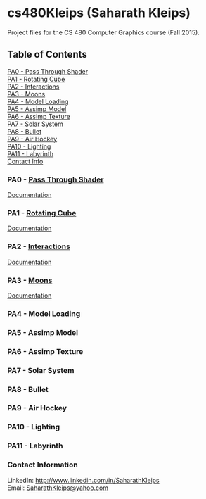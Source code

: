 # cs480Kleips (Saharath Kleips)
Project files for the CS 480 Computer Graphics course (Fall 2015).

## Table of Contents
[PA0 - Pass Through Shader](#pa0---pass-through-shader)  
[PA1 - Rotating Cube](#pa1---rotating-cube)  
[PA2 - Interactions](#pa2---interactions)  
[PA3 - Moons](#pa3---moons)  
[PA4 - Model Loading](#pa4)  
[PA5 - Assimp Model](#pa5)  
[PA6 - Assimp Texture](#pa6)  
[PA7 - Solar System](#pa7)  
[PA8 - Bullet](#pa8)  
[PA9 - Air Hockey](#pa9)  
[PA10 - Lighting](#pa10)  
[PA11 - Labyrinth](#pa11)  
[Contact Info](#contact-information)  

### PA0 - [Pass Through Shader](PA0)
[Documentation](PA0/README.md)

### PA1 - [Rotating Cube](PA1)
[Documentation](PA1/README.md)

### PA2 - [Interactions](PA2)
[Documentation](PA2/README.md)

### PA3 - [Moons](PA3)
[Documentation](PA3/README.md)

### PA4 - Model Loading

### PA5 - Assimp Model

### PA6 - Assimp Texture

### PA7 - Solar System

### PA8 - Bullet

### PA9 - Air Hockey

### PA10 - Lighting

### PA11 - Labyrinth

### Contact Information
LinkedIn: http://www.linkedin.com/in/SaharathKleips  
Email: SaharathKleips@yahoo.com